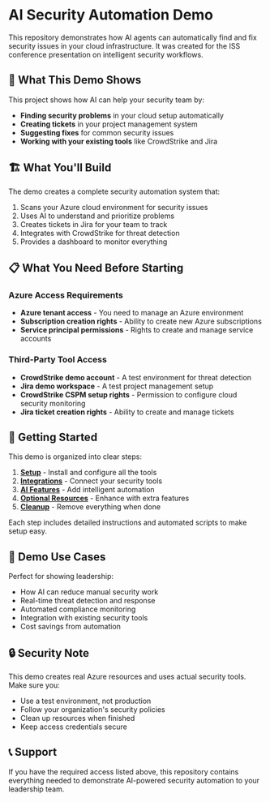 # AI Security Automation Demo

This repository demonstrates how AI agents can automatically find and fix security issues in your cloud infrastructure. It was created for the ISS conference presentation on intelligent security workflows.

## 🎯 What This Demo Shows

This project shows how AI can help your security team by:
- **Finding security problems** in your cloud setup automatically
- **Creating tickets** in your project management system
- **Suggesting fixes** for common security issues
- **Working with your existing tools** like CrowdStrike and Jira

## 🏗️ What You'll Build

The demo creates a complete security automation system that:
1. Scans your Azure cloud environment for security issues
2. Uses AI to understand and prioritize problems
3. Creates tickets in Jira for your team to track
4. Integrates with CrowdStrike for threat detection
5. Provides a dashboard to monitor everything

## 📋 What You Need Before Starting

### Azure Access Requirements
- **Azure tenant access** - You need to manage an Azure environment
- **Subscription creation rights** - Ability to create new Azure subscriptions
- **Service principal permissions** - Rights to create and manage service accounts

### Third-Party Tool Access
- **CrowdStrike demo account** - A test environment for threat detection
- **Jira demo workspace** - A test project management setup
- **CrowdStrike CSPM setup rights** - Permission to configure cloud security monitoring
- **Jira ticket creation rights** - Ability to create and manage tickets

## 🚀 Getting Started

This demo is organized into clear steps:

1. **[Setup](step1_setup/)** - Install and configure all the tools
2. **[Integrations](step2_integrations/)** - Connect your security tools
3. **[AI Features](step3_ai_functionality/)** - Add intelligent automation
4. **[Optional Resources](step4_optional_resources/)** - Enhance with extra features
5. **[Cleanup](step5_teardown/)** - Remove everything when done

Each step includes detailed instructions and automated scripts to make setup easy.

## 🎪 Demo Use Cases

Perfect for showing leadership:
- How AI can reduce manual security work
- Real-time threat detection and response
- Automated compliance monitoring
- Integration with existing security tools
- Cost savings from automation

## 🔒 Security Note

This demo creates real Azure resources and uses actual security tools. Make sure you:
- Use a test environment, not production
- Follow your organization's security policies
- Clean up resources when finished
- Keep access credentials secure

## 📞 Support

If you have the required access listed above, this repository contains everything needed to demonstrate AI-powered security automation to your leadership team. 
